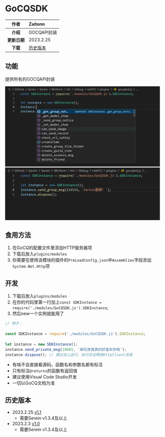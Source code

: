 # GoCQSDK

|     作者     | Zaitonn               |
| :----------: | :-------------------- |
|   **介绍**   | GOCQAPI封装           |
| **更新日期** | 2023.2.25              |
|   **下载**   | [历史版本](#历史版本) |

## 功能

提供所有的GOCQAPI封装

![示例](GoCQSDK/1.png)  
![示例](GoCQSDK/2.png)

## 食用方法

1. 在GoCQ的配置文件里添加HTTP服务器项
2. 下载后放入`plugins/modules`
3. 你需要在使用该模块的插件的`PreLoadConfig.json`中`Assemblies`字段添加`System.Net.Http`项

## 开发

1. 下载后放入`plugins/modules`
2. 在你的代码里第一行加上`const SDKInstance = require('./modules/GoCQSDK.js').SDKInstance`;
3. 然后new一个实例就能用了

```js
// 例子：

const SDKInstance = require('./modules/GoCQSDK.js').SDKInstance;

let instance = new SDKInstance();
instance.send_private_msg(10001, '麻花疼我真的好喜欢你呀');
instance.dispose(); // 建议加上这行，执行后会释放HttpClient资源
```

- 有啥不会直接看源码，函数名和参数名都有标注
- 只有标注`@returns`的函数有返回值
- 建议使用Visual Code Studio开发
- 一切以GoCQ文档为准

## 历史版本

- 2023.2.25 [v1.1](https://download.serein.cc/https://raw.githubusercontent.com/Zaitonn/Serein-Docs/publish/JS/Modules/GoCQSDK/v1.1/GoCQSDK.js)
  - 需要Serein v1.3.4及以上
- 2023.2.3 [v1.0](https://download.serein.cc/https://raw.githubusercontent.com/Zaitonn/Serein-Docs/publish/JS/Modules/GoCQSDK/v1.0/GoCQSDK.js)
  - 需要Serein v1.3.4及以上
